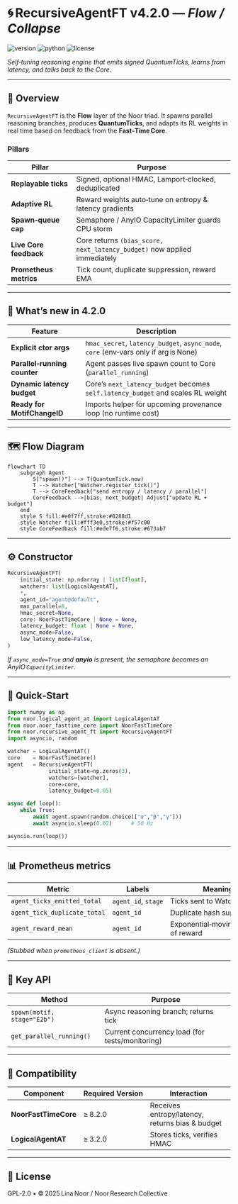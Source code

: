 # 🌀 RecursiveAgentFT v4.2.0 — *Flow / Collapse*

![version](https://img.shields.io/badge/version-4.2.0-blue)
![python](https://img.shields.io/badge/python-%3E%3D3.9-blue)
![license](https://img.shields.io/badge/license-GPL--2.0-green)

*Self‑tuning reasoning engine that emits signed QuantumTicks, learns from latency, and talks back to the Core.*

---

## 📖 Overview

`RecursiveAgentFT` is the **Flow** layer of the Noor triad.
It spawns parallel reasoning branches, produces **QuantumTicks**, and adapts its RL weights in real time based on feedback from the **Fast‑Time Core**.

### Pillars

| Pillar                 | Purpose                                                                  |
| ---------------------- | ------------------------------------------------------------------------ |
| **Replayable ticks**   | Signed, optional HMAC, Lamport‑clocked, deduplicated                     |
| **Adaptive RL**        | Reward weights auto‑tune on entropy & latency gradients                  |
| **Spawn‑queue cap**    | Semaphore / AnyIO CapacityLimiter guards CPU storm                       |
| **Live Core feedback** | Core returns `(bias_score, next_latency_budget)` now applied immediately |
| **Prometheus metrics** | Tick count, duplicate suppression, reward EMA                            |

---

## 🌟 What’s new in 4.2.0

| Feature                      | Description                                                                          |
| ---------------------------- | ------------------------------------------------------------------------------------ |
| **Explicit ctor args**       | `hmac_secret`, `latency_budget`, `async_mode`, `core` (env‑vars only if arg is None) |
| **Parallel‑running counter** | Agent passes live spawn count to Core (`parallel_running`)                           |
| **Dynamic latency budget**   | Core’s `next_latency_budget` becomes `self.latency_budget` and scales RL weight      |
| **Ready for MotifChangeID**  | Imports helper for upcoming provenance loop (no runtime cost)                        |

---

## 🗺️ Flow Diagram

```mermaid
flowchart TD
    subgraph Agent
        S["spawn()"] --> T(QuantumTick.now)
        T --> Watcher["Watcher.register_tick()"]
        T --> CoreFeedback["send entropy / latency / parallel"]
        CoreFeedback -->|bias, next_budget| Adjust["update RL + budget"]
    end
    style S fill:#e0f7ff,stroke:#0288d1
    style Watcher fill:#fff3e0,stroke:#f57c00
    style CoreFeedback fill:#ede7f6,stroke:#673ab7
```

---

## ⚙️ Constructor

```python
RecursiveAgentFT(
    initial_state: np.ndarray | list[float],
    watchers: list[LogicalAgentAT],
    *,
    agent_id="agent@default",
    max_parallel=8,
    hmac_secret=None,
    core: NoorFastTimeCore | None = None,
    latency_budget: float | None = None,
    async_mode=False,
    low_latency_mode=False,
)
```

*If `async_mode=True` and **anyio** is present, the semaphore becomes an AnyIO `CapacityLimiter`.*

---

## 🚀 Quick‑Start

```python
import numpy as np
from noor.logical_agent_at import LogicalAgentAT
from noor.noor_fasttime_core import NoorFastTimeCore
from noor.recursive_agent_ft import RecursiveAgentFT
import asyncio, random

watcher = LogicalAgentAT()
core    = NoorFastTimeCore()
agent   = RecursiveAgentFT(
             initial_state=np.zeros(3),
             watchers=[watcher],
             core=core,
             latency_budget=0.05)

async def loop():
    while True:
        await agent.spawn(random.choice(["α","β","γ"]))
        await asyncio.sleep(0.02)      # 50 Hz

asyncio.run(loop())
```

---

## 📊 Prometheus metrics

| Metric                       | Labels              | Meaning                              |
| ---------------------------- | ------------------- | ------------------------------------ |
| `agent_ticks_emitted_total`  | `agent_id`, `stage` | Ticks sent to Watcher                |
| `agent_tick_duplicate_total` | `agent_id`          | Duplicate hash suppression           |
| `agent_reward_mean`          | `agent_id`          | Exponential‑moving‑average of reward |

*(Stubbed when `prometheus_client` is absent.)*

---

## 🔧 Key API

| Method                      | Purpose                                         |
| --------------------------- | ----------------------------------------------- |
| `spawn(motif, stage="E2b")` | Async reasoning branch; returns tick            |
| `get_parallel_running()`    | Current concurrency load (for tests/monitoring) |

---

## 🔗 Compatibility

| Component            | Required Version | Interaction                                     |
| -------------------- | ---------------- | ----------------------------------------------- |
| **NoorFastTimeCore** | ≥ 8.2.0          | Receives entropy/latency, returns bias & budget |
| **LogicalAgentAT**   | ≥ 3.2.0          | Stores ticks, verifies HMAC                     |

---

## 🪬 License

GPL‑2.0 • © 2025 Lina Noor / Noor Research Collective
